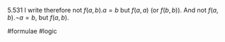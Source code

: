5.531 I write therefore not $f(a,b).a = b$ but $f(a,a)$ (or $f(b,b)$). And not $f(a,b).¬ a = b$, but $f(a,b)$.

#formulae #logic 